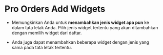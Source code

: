 # **Pro Orders Add Widgets**

- Memungkinkan Anda untuk **menambahkan jenis widget apa pun** ke dalam tata letak Anda. Pilih jenis widget tertentu yang akan ditambahkan dengan memilih widget dari daftar.

- Anda juga dapat menambahkan beberapa widget dengan jenis yang sama pada tata letak tertentu.

